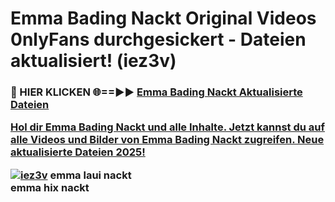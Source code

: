 # Emma Bading Nackt Original Videos 0nlyFans durchgesickert - Dateien aktualisiert! (iez3v)

<h3>🔴 HIER KLICKEN 🌐==►► <a href="https://tinyurl.com/h6vf6nb8" rel="nofollow">Emma Bading Nackt Aktualisierte Dateien

Hol dir Emma Bading Nackt und alle Inhalte. Jetzt kannst du auf alle Videos und Bilder von Emma Bading Nackt zugreifen. Neue aktualisierte Dateien 2025!

[![iez3v](https://i.imgur.com/sD4kR3V.gif)](https://tinyurl.com/h6vf6nb8)
emma laui nackt<br>
emma hix nackt